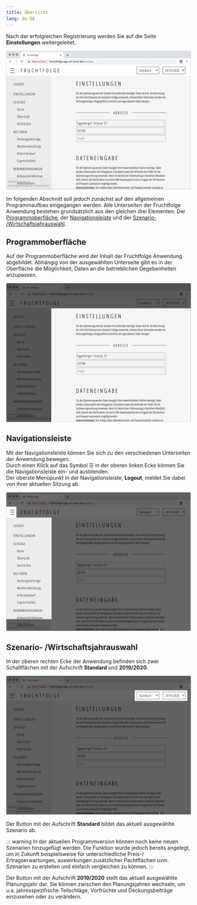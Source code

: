 ```yaml
---
title: Übersicht
lang: de-DE
---
```


Nach der erfolgreichen Registrierung werden Sie auf die Seite **Einstellungen**
weitergeleitet.

![Einstellungen](../img/settings.jpg)

Im folgenden Abschnitt soll jedoch zunächst auf den allgemeinen Programmaufbau eingegangen werden.
Alle Unterseiten der Fruchtfolge Anwendung bestehen grundsätzlich aus den gleichen drei Elementen:
Der [Programmoberfläche](./overview.html#programmoberflache), der [Navigationsleiste](./overview.html#navigationsleiste) und der [Szenario- /Wirtschaftsjahrauswahl](./overview.html#szenario-wirtschaftsjahrauswahl).

## Programmoberfläche
Auf der Programmoberfläche wird der Inhalt der Fruchtfolge Anwendung abgebildet.
Abhängig von der ausgewählten Unterseite gibt es in der Oberfläche die Möglichkeit,
Daten an die betrieblichen Gegebenheiten anzupassen.

![Programmoberfläche](../img/main_page.jpg)

## Navigationsleiste
Mit der Navigationsleiste können Sie sich zu den verschiedenen Unterseiten der Anwendung bewegen.  
Durch einen Klick auf das Symbol ☰ in der oberen linken Ecke können Sie die Navigationsleiste ein- und ausblenden.  
Der oberste Menüpunkt in der Navigationsleiste, **Logout**, meldet Sie dabei von Ihrer aktuellen Sitzung ab.

![Navigationsleiste](../img/sidebar.jpg)

## Szenario- /Wirtschaftsjahrauswahl
In der oberen rechten Ecke der Anwendung befinden sich zwei Schaltflächen mit der Aufschrift
**Standard** und **2019/2020**. 

![Szenario- /Wirtschaftsjahrauswahl](../img/scenario_year.jpg)

Der Button mit der Aufschrift **Standard** bildet
das aktuell ausgewählte Szenario ab. 

::: warning
In der aktuellen Programmversion können noch keine
neuen Szenarien hinzugefügt werden. Die Funktion wurde jedoch bereits angelegt, um
in Zukunft beispielsweise für unterschiedliche Preis-/ Ertragserwartungen, auswirkungen
zusätzlicher Pachtflächen uvm. Szenarien zu erstellen und einfach vergleichen
zu können.
:::

Der Button mit der Aufschrift **2019/2020** stellt das aktuell ausgewählte Planungsjahr dar.
Sie können zwischen den Planungsjahren wechseln, um u.a. jahresspezifische Teilschläge,
Vorfrüchte und Deckungsbeiträge einzusehen oder zu verändern.


